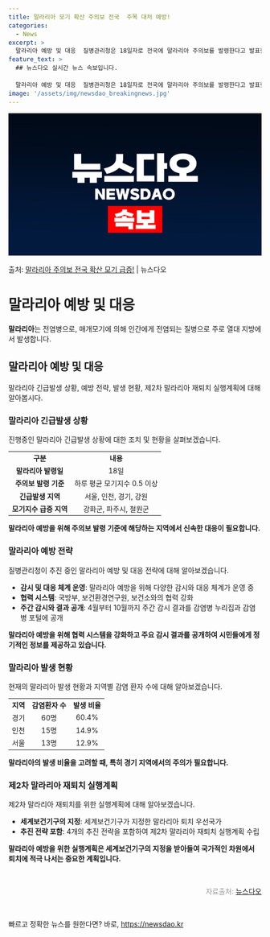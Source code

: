 ```yaml
---
title: 말라리아 모기 확산 주의보 전국  주목 대처 예방!
categories:
  - News
excerpt: >
  말라리아 예방 및 대응  질병관리청은 18일자로 전국에 말라리아 주의보를 발령한다고 발표했습니다. 이는 올해…
feature_text: >
  ## 뉴스다오 실시간 뉴스 속보입니다.

  말라리아 예방 및 대응  질병관리청은 18일자로 전국에 말라리아 주의보를 발령한다고 발표했습니다. 이는 올해…
image: '/assets/img/newsdao_breakingnews.jpg'
---
```


![뉴스다오 속보](/assets/img/newsdao_breakingnews.jpg)

<p>출처: <a href="https://newsdao.kr/4291" rel="dofollow">말라리아 주의보 전국 확산 모기 급증!</a> | 뉴스다오</p>

<h1>말라리아 예방 및 대응</h1>
<p data-ke-size="size16"><b>말라리아</b>는 전염병으로, 매개모기에 의해 인간에게 전염되는 질병으로 주로 열대 지방에서 발생합니다.</p>

<h2 data-ke-size="size26">말라리아 예방 및 대응</h2>
<p data-ke-size="size16">말라리아 긴급발생 상황, 예방 전략, 발생 현황, 제2차 말라리아 재퇴치 실행계획에 대해 알아봅시다.</p>

<h3>말라리아 긴급발생 상황</h3>
<p data-ke-size="size16">진행중인 말라리아 긴급발생 상황에 대한 조치 및 현황을 살펴보겠습니다.</p>
<table>
<tbody>
<tr>
<td style="text-align: center; height: 17px;"><b>구분</b></td>
<td style="text-align: center; height: 17px;"><b>내용</b></td>
</tr>
<tr>
<td style="text-align: center; height: 17px;"><b>말라리아 발령일</b></td>
<td style="text-align: center; height: 17px;">18일</td>
</tr>
<tr>
<td style="text-align: center; height: 17px;"><b>주의보 발령 기준</b></td>
<td style="text-align: center; height: 17px;">하루 평균 모기지수 0.5 이상</td>
</tr>
<tr>
<td style="text-align: center; height: 17px;"><b>긴급발생 지역</b></td>
<td style="text-align: center; height: 17px;">서울, 인천, 경기, 강원</td>
</tr>
<tr>
<td style="text-align: center; height: 17px;"><b>모기지수 급증 지역</b></td>
<td style="text-align: center; height: 17px;">강화군, 파주시, 철원군</td>
</tr>
</tbody>
</table>
<p data-ke-size="size16"><b>말라리아 예방을 위해 주의보 발령 기준에 해당하는 지역에서 신속한 대응이 필요합니다. </b></p>

<h3>말라리아 예방 전략</h3>
<p data-ke-size="size16">질병관리청이 추진 중인 말라리아 예방 및 대응 전략에 대해 알아보겠습니다.</p>
<ul>
<li><b>감시 및 대응 체계 운영</b>: 말라리아 예방을 위해 다양한 감시와 대응 체계가 운영 중</li>
<li><b>협력 시스템</b>: 국방부, 보건환경연구원, 보건소와의 협력 강화</li>
<li><b>주간 감시와 결과 공개</b>: 4월부터 10월까지 주간 감시 결과를 감염병 누리집과 감염병 포털에 공개</li>
</ul>
<p data-ke-size="size16"><b>말라리아 예방을 위해 협력 시스템을 강화하고 주요 감시 결과를 공개하여 시민들에게 정기적인 정보를 제공하고 있습니다.</b></p>

<h3>말라리아 발생 현황</h3>
<p data-ke-size="size16">현재의 말라리아 발생 현황과 지역별 감염 환자 수에 대해 알아보겠습니다.</p>
<table>
<tbody>
<tr>
<td style="text-align: center; height: 17px;"><b>지역</b></td>
<td style="text-align: center; height: 17px;"><b>감염환자 수</b></td>
<td style="text-align: center; height: 17px;"><b>발생 비율</b></td>
</tr>
<tr>
<td style="text-align: center; height: 17px;">경기</td>
<td style="text-align: center; height: 17px;">60명</td>
<td style="text-align: center; height: 17px;">60.4%</td>
</tr>
<tr>
<td style="text-align: center; height: 17px;">인천</td>
<td style="text-align: center; height: 17px;">15명</td>
<td style="text-align: center; height: 17px;">14.9%</td>
</tr>
<tr>
<td style="text-align: center; height: 17px;">서울</td>
<td style="text-align: center; height: 17px;">13명</td>
<td style="text-align: center; height: 17px;">12.9%</td>
</tr>
</tbody>
</table>
<p data-ke-size="size16"><b>말라리아의 발생 비율을 고려할 때, 특히 경기 지역에서의 주의가 필요합니다.</b></p>

<h3>제2차 말라리아 재퇴치 실행계획</h3>
<p data-ke-size="size16">제2차 말라리아 재퇴치를 위한 실행계획에 대해 알아보겠습니다.</p>
<ul>
<li><b>세계보건기구의 지정</b>: 세계보건기구가 지정한 말라리아 퇴치 우선국가</li>
<li><b>추진 전략 포함</b>: 4개의 추진 전략을 포함하여 제2차 말라리아 재퇴치 실행계획 수립</li>
</ul>
<p data-ke-size="size16"><b>말라리아 예방을 위한 실행계획은 세계보건기구의 지정을 받아들여 국가적인 차원에서 퇴치에 적극 나서는 중요한 계획입니다.</b></p>

<p data-ke-size="size16">&nbsp;</p>

<div style="text-align: right;"><span style="color:#999999">자료출처: <a href="https://newsdao.kr/4291">뉴스다오</a></span></div>
<p data-ke-size="size16">&nbsp;</p> 

빠르고 정확한 뉴스를 원한다면? 바로, <a href="https://newsdao.kr" rel="dofollow">https://newsdao.kr</a>



